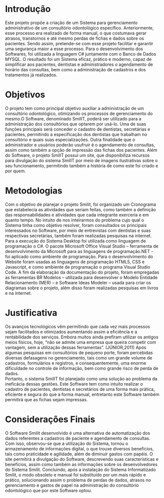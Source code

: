 # Introdução
Este projeto propõe a criação de um Sistema para gerenciamento administrativo de um consultório odontológico específico. Anteriormente, esse processo era realizado de forma manual, o que costumava gerar atrasos, transtornos e até mesmo perdas de fichas e dados sobre os pacientes. Sendo assim, pretende-se com esse projeto facilitar e garantir uma segurança maior a esse processo. Para o desenvolvimento dos Softwares, foi utilizada a linguagem C# juntamente com o Banco de Dados MYSQL. O resultado foi um Sistema eficaz, prático e moderno, capaz de simplificar aos pacientes, dentistas e administradores o agendamento de horário das consultas, bem como a administração de cadastros e dos tratamentos já realizados.

# Objetivos
O projeto tem como principal objetivo auxiliar a administração de um consultório odontológico, otimizando os processos de gerenciamento do mesmo.O Software, denominado SmilIT, poderá ser utilizado para a administração dos consultórios que optarem por usá-lo. Uma de suas funções principais será conceder o cadastro de dentistas, secretárias e pacientes, permitindo a especificação dos dentistas que trabalham no consultório e quais suas especializações. Outra finalidade que o administrador e usuários poderão usufruir é o agendamento de consultas, assim como também a opção de impressão das fichas dos pacientes.
Além do Software, o projeto SmilIT possui um site, que disponibiliza recursos para divulgação do sistema SmilIT  por meio de imagens ilustrativas sobre o seu funcionamento, permitindo também a história de como este foi criado e por quem.

# Metodologias
Com o objetivo de planejar o projeto Smilit, foi organizado um Cronograma que estabelecia as atividades que seriam feitas, como também a definição das responsabilidades e atividades que cada integrante exerceria e em quanto tempo.
No intuito de nos inteirarmos do problema cujo qual o Sistema tinha como objetivo resolver, foram consultados os principais interessados no Software, por meio de entrevistas com dentistas e suas respectivas secretárias, também foram realizadas pesquisas na internet.
Para a execução do Sistema Desktop foi utilizada como linguagem de programação o C#. O pacote Microsoft Office Visual Studio – ferramenta de desenvolvimento da Microsoft para as linguagens de programação.NET - foi aplicado como ambiente de programação.
Para o desenvolvimento do Website foram usadas as linguagens de programação HTML5, CSS e Javascript, e como ambiente de programação o programa Visual Studio Code.
A fim da elaboração da documentação do projeto, foram empregadas as ferramentas BR Modelos – utilizada para desenvolver o Modelo Entidade Relacionamento (MER) – e Software Ideas Modeler – usada para criar os diagramas sobre o projeto, além disso foram realizadas pesquisas em livros e na internet.


# Justificativa
Os avanços tecnológicos vêm permitindo que cada vez mais processos sejam facilitados e otimizados aumentando assim a eficiência e a rentabilidade dos serviços. Embora muitos ainda prefiram utilizar os antigos meios físicos, hoje, “não se admite uma empresa que queira competir com vantagem, sem a utilização dessas ferramentas”. (JÚNIOR,2011)
Após algumas pesquisas em consultórios de pequeno porte, foram percebidas diversas defasagens no gerenciamento, tais como um grande volume de cadastros, formulários e registros, e consequentemente, uma enorme dificuldade no controle de informação, bem como grande risco de perda de dados.  
Portanto, o sistema SmilIT foi planejado como uma solução ao problema da ineficácia dessas gestões. Este Software tem como intuito realizar o cadastro de pacientes, dentistas e secretários de uma forma mais prática, eficiente e segura do que a forma manual, entretanto este Software também permitirá que as fichas sejam impressas. 

# Considerações Finais 

O Software Smilit desenvolvido é uma alternativa de automatização dos dados referentes a cadastros de paciente e agendamento de consultas. Com isso, observou-se que a utilização do Sistema, tornou o armazenamento de informações  digital, o que trouxe diversos benefícios, tais como praticidade e agilidade, além de diminuir gastos com papéis.
O site permitirá a divulgação do Software, descrevendo suas características e benefícios, assim como também as informações sobre os desenvolvedores do Sistema Smilit.
Concluindo, após a instalação do Sistema Informatizado Smilit, o modo obsoleto e manual foi substituído por um mais rápido e prático, solucionando assim o problema de perdas de dados, atrasos no gerenciamento e gastos de papel na administração do consultório odontológico que por este Software optou. 





